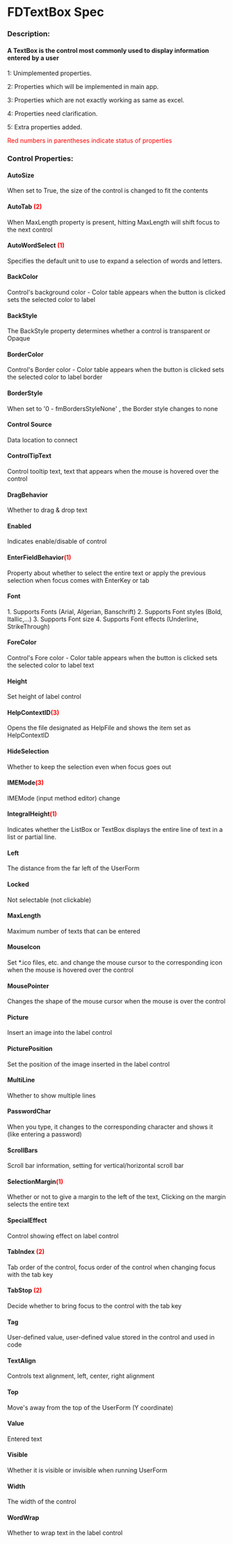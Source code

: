 # FDTextBox Spec

<h3><b>Description:</b></h3>
<h4>A TextBox is the control most commonly used to display information entered by a user </h4>

<span>1: Unimplemented properties.</span>

<span>2: Properties which will be implemented in main app.</span>

<span>3: Properties which are not exactly working as same as excel.</span>

<span>4: Properties need clarification.</span>

<span>5: Extra properties added.</span>

<span style='color:red'>Red numbers in parentheses indicate status of properties</span>

<h3><b>Control Properties:</b></h3>

<h4>AutoSize </h4>
<span>When set to True, the size of the control is changed to fit the contents</span>

<h4>AutoTab <span style="color:red;">(2)</span></h4>
<span>When MaxLength property is present, hitting MaxLength will shift focus to the next control</span>

<h4>AutoWordSelect <span style="color:red;">(1)</span></h4>
<span>Specifies the default unit to use to expand a selection of words and letters.</span>

<h4>BackColor</h4>
<span>Control's background color - Color table appears when the button is clicked sets the selected color to label</span>

<h4>BackStyle</h4>
<span>The BackStyle property determines whether a control is transparent or Opaque</span>

<h4>BorderColor</h4>
<span>Control's Border color - Color table appears when the button is clicked sets the selected color to label border</span>

<h4>BorderStyle</h4>
<span>When set to '0 - fmBordersStyleNone' , the Border style changes to none</span>

<h4>Control Source</h4>
<span>Data location to connect</span>

<h4>ControlTipText</h4>
<span>Control tooltip text, text that appears when the mouse is hovered over the control</span>

<h4>DragBehavior</h4>
<span>Whether to drag & drop text</span>

<h4>Enabled</h4>
<span>Indicates enable/disable of control</span>

<h4>EnterFieldBehavior<span style="color:red;">(1)</span></h4>
<span>Property about whether to select the entire text or apply the previous selection when focus comes with EnterKey or tab</span>


<h4>Font</h4>
<span>1. Supports Fonts (Arial, Algerian, Banschrift)
2. Supports Font styles (Bold, Itallic,...)
3. Supports Font size
4. Supports Font effects (Underline, StrikeThrough)</span>

<h4>ForeColor</h4>
<span>Control's Fore color - Color table appears when the button is clicked sets the selected color to label text</span>

<h4>Height</h4>
<span>Set height of label control </span>

<h4>HelpContextID<span style="color:red;">(3)</span></h4>
<span> Opens the file designated as HelpFile and shows the item set as HelpContextID</span>

<h4>HideSelection</h4>
<span>Whether to keep the selection even when focus goes out</span>

<h4>IMEMode<span style="color:red;">(3)</span></h4>
<span>IMEMode (input method editor) change</span>

<h4>IntegralHeight<span style="color:red;">(1)</span></h4>
<span>Indicates whether the ListBox or TextBox displays
the entire line of text in a list or partial line.</span>

<h4>Left</h4>
<span>The distance from the far left of the UserForm </span>

<h4>Locked</h4>
<span>Not selectable (not clickable) </span>

<h4>MaxLength</h4>
<span>Maximum number of texts that can be entered</span>

<h4>MouseIcon</h4>
<span>Set *.ico files, etc. and change the mouse cursor to the corresponding icon when the mouse is hovered over the control</span>

<h4>MousePointer</h4>
<span>Changes the shape of the mouse cursor when the mouse is over the control </span>

<h4>Picture</h4>
<span>Insert an image into the label control</span>

<h4>PicturePosition</h4>
<span>Set the position of the image inserted in the label control</span>

<h4>MultiLine</h4>
<span>Whether to show multiple lines</span>

<h4>PasswordChar</h4>
<span>
 When you type, it changes to the corresponding character and shows it (like entering a password)
</span>

<h4>ScrollBars</h4>
<span>Scroll bar information, setting for vertical/horizontal scroll bar</span>

<h4>SelectionMargin<span style="color:red;">(1)</span></h4>
<span>Whether or not to give a margin to the left of the text,
Clicking on the margin selects the entire text</span>

<h4>SpecialEffect</h4>
<span>Control showing effect on label control</span>

<h4>TabIndex <span style="color:red;">(2)</span></h4>
<span>Tab order of the control, focus order of the control when changing focus with the tab key</span>

<h4>TabStop <span style="color:red;">(2)</span></h4>
<span>Decide whether to bring focus to the control with the tab key </span>

<h4>Tag </h4>
<span>User-defined value, user-defined value stored in the control and used in code </span>

<h4>TextAlign</h4>
<span>Controls text alignment, left, center, right alignment</span>

<h4>Top</h4>
<span>Move's away from the top of the UserForm (Y coordinate)</span>

<h4>Value</h4>
<span>Entered text</span>

<h4>Visible</h4>
<span>Whether it is visible or invisible when running UserForm</span>

<h4>Width</h4>
<span>The width of the control</span>

<h4>WordWrap</h4>
<span>Whether to wrap text in the label control</span>
